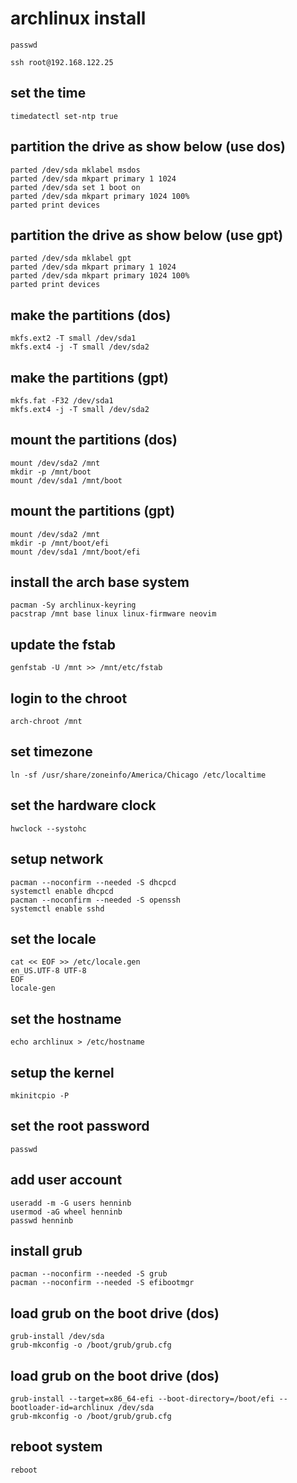 # archlinux install

```
passwd
```

```
ssh root@192.168.122.25
```

## set the time
```
timedatectl set-ntp true
```


## partition the drive as show below (use dos)
```
parted /dev/sda mklabel msdos
parted /dev/sda mkpart primary 1 1024
parted /dev/sda set 1 boot on
parted /dev/sda mkpart primary 1024 100%
parted print devices
```

## partition the drive as show below (use gpt)
```
parted /dev/sda mklabel gpt
parted /dev/sda mkpart primary 1 1024
parted /dev/sda mkpart primary 1024 100%
parted print devices
```

## make the partitions (dos)
```
mkfs.ext2 -T small /dev/sda1
mkfs.ext4 -j -T small /dev/sda2
```

## make the partitions (gpt)
```
mkfs.fat -F32 /dev/sda1
mkfs.ext4 -j -T small /dev/sda2
```

## mount the partitions (dos)
```
mount /dev/sda2 /mnt
mkdir -p /mnt/boot
mount /dev/sda1 /mnt/boot
```

## mount the partitions (gpt)
```
mount /dev/sda2 /mnt
mkdir -p /mnt/boot/efi
mount /dev/sda1 /mnt/boot/efi
```

## install the arch base system
```
pacman -Sy archlinux-keyring
pacstrap /mnt base linux linux-firmware neovim
```

## update the fstab
```
genfstab -U /mnt >> /mnt/etc/fstab
```

## login to the chroot
```
arch-chroot /mnt
```

## set timezone
```
ln -sf /usr/share/zoneinfo/America/Chicago /etc/localtime
```

## set the hardware clock
```
hwclock --systohc
```

## setup network
```
pacman --noconfirm --needed -S dhcpcd
systemctl enable dhcpcd
pacman --noconfirm --needed -S openssh
systemctl enable sshd
```

## set the locale
```
cat << EOF >> /etc/locale.gen
en_US.UTF-8 UTF-8
EOF
locale-gen
```

## set the hostname
```
echo archlinux > /etc/hostname
```

## setup the kernel
```
mkinitcpio -P
```

## set the root password
```
passwd
```

## add user account
```
useradd -m -G users henninb
usermod -aG wheel henninb
passwd henninb
```

## install grub
```
pacman --noconfirm --needed -S grub
pacman --noconfirm --needed -S efibootmgr
```

## load grub on the boot drive (dos)
```
grub-install /dev/sda
grub-mkconfig -o /boot/grub/grub.cfg
````

## load grub on the boot drive (dos)
```
grub-install --target=x86_64-efi --boot-directory=/boot/efi --bootloader-id=archlinux /dev/sda
grub-mkconfig -o /boot/grub/grub.cfg
````

## reboot system
```
reboot
```
